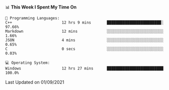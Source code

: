 
<!--START_SECTION:waka-->
📊 **This Week I Spent My Time On** 

```text
💬 Programming Languages: 
C++                      12 hrs 9 mins       ████████████████████████░   97.66% 
Markdown                 12 mins             ░░░░░░░░░░░░░░░░░░░░░░░░░   1.66% 
JSON                     4 mins              ░░░░░░░░░░░░░░░░░░░░░░░░░   0.65% 
C                        0 secs              ░░░░░░░░░░░░░░░░░░░░░░░░░   0.03%

💻 Operating System: 
Windows                  12 hrs 27 mins      █████████████████████████   100.0%

```


 Last Updated on 01/09/2021
<!--END_SECTION:waka-->
